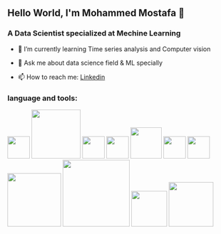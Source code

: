 ## Hello World, I'm Mohammed Mostafa 👋
### A Data Scientist specialized at Mechine Learning

- 🌱 I’m currently learning Time series analysis and Computer vision
* 💬 Ask me about data science field & ML specially 
- 📫 How to reach me: [Linkedin](https://www.linkedin.com/in/mohammed-mostafa-hasan-387382192/?lipi=urn%3Ali%3Apage%3Aprofile_common_profile_index%3B3a4981ae-5fd6-4062-bd07-98b526cce657)

### language and tools:
<div>
  <img src = "https://upload.wikimedia.org/wikipedia/commons/thumb/5/53/OpenCV_Logo_with_text.png/487px-OpenCV_Logo_with_text.png?20110111022945" width = 50 hight = 50> 
  <img src = "https://logos-world.net/wp-content/uploads/2020/09/Linux-Logo-700x394.png" width = 110, hight = 110>
    <img src = "https://upload.wikimedia.org/wikipedia/commons/thumb/2/22/Pandas_mark.svg/274px-Pandas_mark.svg.png" width = 50, hight = 50>
    <img src = "https://upload.wikimedia.org/wikipedia/commons/thumb/c/c3/Python-logo-notext.svg/115px-Python-logo-notext.svg.png?20220821155029"
         width = 50, hight = 50>
  <img src = "https://upload.wikimedia.org/wikipedia/commons/thumb/1/1b/R_logo.svg/724px-R_logo.svg.png?20160212050515"
         width = 70, hight = 70>
 <img src = "https://upload.wikimedia.org/wikipedia/commons/thumb/2/29/Postgresql_elephant.svg/120px-Postgresql_elephant.svg.png"
         width = 50, hight = 50>
 <img src = "https://ggplot2.tidyverse.org/logo.png"
         width = 50, hight = 50>
   <img src = "https://thinkr.fr/wp-content/uploads/tidyverse-logo-1.png"
         width = 120, hight = 120>
  <img src ="https://scikit-learn.org/stable/_static/scikit-learn-logo-small.png"
         width = 150, hight = 150>
    <img src ="https://upload.wikimedia.org/wikipedia/commons/thumb/2/2d/Tensorflow_logo.svg/115px-Tensorflow_logo.svg.png?20170429160244"
         width = 80, hight = 80>
   <img src ="https://rstudio.com/assets/img/og/shiny-og-fb.jpg"
         width = 100, hight = 100>
</div>

